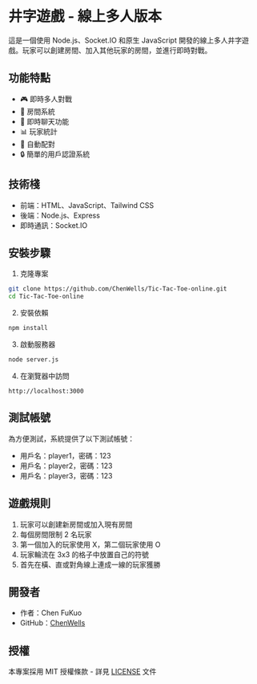 # 井字遊戲 - 線上多人版本

這是一個使用 Node.js、Socket.IO 和原生 JavaScript 開發的線上多人井字遊戲。玩家可以創建房間、加入其他玩家的房間，並進行即時對戰。

## 功能特點

- 🎮 即時多人對戰
- 🚪 房間系統
- 💬 即時聊天功能
- 📊 玩家統計
- 🎯 自動配對
- 🔒 簡單的用戶認證系統

## 技術棧

- 前端：HTML、JavaScript、Tailwind CSS
- 後端：Node.js、Express
- 即時通訊：Socket.IO

## 安裝步驟

1. 克隆專案
```bash
git clone https://github.com/ChenWells/Tic-Tac-Toe-online.git
cd Tic-Tac-Toe-online
```

2. 安裝依賴
```bash
npm install
```

3. 啟動服務器
```bash
node server.js
```

4. 在瀏覽器中訪問
```
http://localhost:3000
```

## 測試帳號

為方便測試，系統提供了以下測試帳號：

- 用戶名：player1，密碼：123
- 用戶名：player2，密碼：123
- 用戶名：player3，密碼：123

## 遊戲規則

1. 玩家可以創建新房間或加入現有房間
2. 每個房間限制 2 名玩家
3. 第一個加入的玩家使用 X，第二個玩家使用 O
4. 玩家輪流在 3x3 的格子中放置自己的符號
5. 首先在橫、直或對角線上連成一線的玩家獲勝

## 開發者

- 作者：Chen FuKuo
- GitHub：[ChenWells](https://github.com/ChenWells)

## 授權

本專案採用 MIT 授權條款 - 詳見 [LICENSE](LICENSE) 文件 